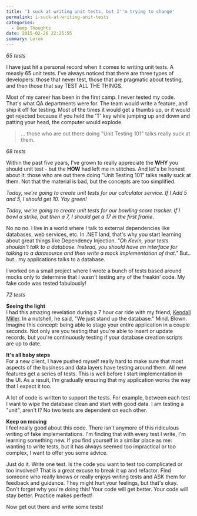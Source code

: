 ```yaml
---
title: 'I suck at writing unit tests, but I''m trying to change'
permalink: i-suck-at-writing-unit-tests
categories:
  - Deep Thoughts
date: 2015-02-26 22:25:55
summary: Lorem
---
```


*65 tests*

I have just hit a personal record when it comes to writing unit tests.  A measly 65 unit tests.  I've always noticed that there are three types of developers:  those that never test, those that are pragmatic about testing, and then those that say TEST ALL THE THINGS.

Most of my career has been in the first camp.  I never tested my code.  That's what QA departments were for. The team would write a feature, and ship it off for testing.  Most of the times it would get a thumbs up, or it would get rejected because if you held the 'T' key while jumping up and down and patting your head, the computer would explode.

>... those who are out there doing "Unit Testing 101" talks really suck at them.

*68 tests*

Within the past five years, I've grown to really appreciate the **WHY** you should unit test - but the **HOW** had left me in stitches.  And let's be honest about it: those who are out there doing "Unit Testing 101" talks really suck at them.  Not that the material is bad, but the concepts are too simplified.

*Today, we're going to create unit tests for our calculator service.  If I Add 5 and 5, I should get 10.  Yay green!*

*Today, we're going to create unit tests for our bowling score tracker.  If I bowl a strike, but then a 7, I should get a 17 in the first frame.*

No no no.  I live in a world where I talk to external dependencies like databases, web services, etc.  In .NET land, that's why you start learning about great things like Dependency Injection.  *"Oh Kevin, your tests shouldn't talk to a database.  Instead, you should have an interface for talking to a datasource and then write a mock implementation of that."*  But.. but.. my applications talks to a database.

I worked on a small project where I wrote a bunch of tests based around mocks only to determine that I wasn't testing any of the freakin' code.  My fake code was tested fabulously!

*72 tests*

**Seeing the light**  
I had this amazing revelation during a 7 hour car ride with my friend, [Kendall Miller](https://twitter.com/kendallmiller).  In a nutshell, he said, "We just stand up the database."  Mind.  Blown.  Imagine this concept: being able to stage your entire application in a couple seconds.  Not only are you testing that you're able to insert or update records, but you're continuously testing if your database creation scripts are up to date.

**It's all baby steps**  
For a new client, I have pushed myself really hard to make sure that most aspects of the business and data layers have testing around them.  All new features get a series of tests.  This is well before I start implementation in the UI.  As a result, I'm gradually ensuring that my application works the way that I expect it too.

A lot of code is written to support the tests.  For example, between each test I want to wipe the database clean and start with good data.  I am testing a "unit", aren't I?  No two tests are dependent on each other.

**Keep on moving**  
I feel really good about this code.  There isn't anymore of this ridiculous writing of fake implementations.  I'm finding that with every test I write, I'm learning something new.  If you find yourself in a similar place as me: wanting to write tests, but it has always seemed too impractical or too complex, I want to offer you some advice.  

Just do it.  Write one test.  Is the code you want to test too complicated or too involved?  That is a great excuse to break it up and refactor.  Find someone who really knows or really enjoys writing tests and ASK them for feedback and guidance.  They might hurt your feelings, but that's okay.  Don't forget why you're doing this!  Your code will get better.  Your code will stay better.    Practice makes perfect!

Now get out there and write some tests!
